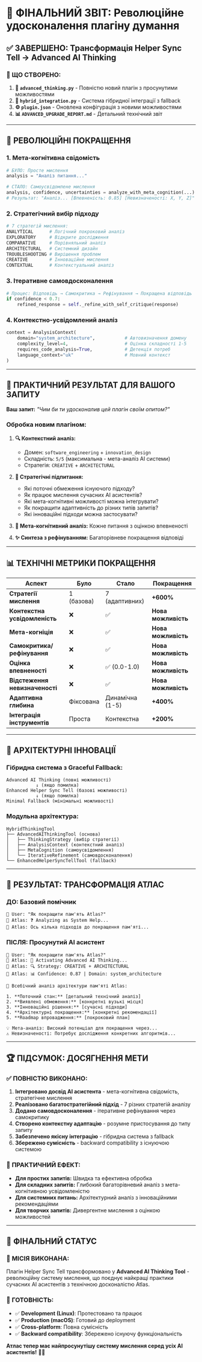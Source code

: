 # 🎯 ФІНАЛЬНИЙ ЗВІТ: Революційне удосконалення плагіну думання

## ✅ ЗАВЕРШЕНО: Трансформація Helper Sync Tell → Advanced AI Thinking

### 🚀 **ЩО СТВОРЕНО:**

1. **📁 `advanced_thinking.py`** - Повністю новий плагін з просунутими можливостями
2. **🔗 `hybrid_integration.py`** - Система гібридної інтеграції з fallback
3. **⚙️ `plugin.json`** - Оновлена конфігурація з новими можливостями
4. **📊 `ADVANCED_UPGRADE_REPORT.md`** - Детальний технічний звіт

---

## 🧠 **РЕВОЛЮЦІЙНІ ПОКРАЩЕННЯ**

### **1. Мета-когнітивна свідомість**
```python
# БУЛО: Просте мислення
analysis = "Аналіз питання..."

# СТАЛО: Самоусвідомлене мислення
analysis, confidence, uncertainties = analyze_with_meta_cognition(...)
# Результат: "Аналіз... [Впевненість: 0.85] [Невизначеності: X, Y, Z]"
```

### **2. Стратегічний вибір підходу**
```python
# 7 стратегій мислення:
ANALYTICAL      # Логічний покроковий аналіз
EXPLORATORY     # Відкрите дослідження  
COMPARATIVE     # Порівняльний аналіз
ARCHITECTURAL   # Системний дизайн
TROUBLESHOOTING # Вирішення проблем
CREATIVE        # Інноваційне мислення
CONTEXTUAL      # Контекстуальний аналіз
```

### **3. Ітеративне самовдосконалення**
```python
# Процес: Відповідь → Самокритика → Рефінування → Покращена відповідь
if confidence < 0.7:
    refined_response = self._refine_with_self_critique(response)
```

### **4. Контекстно-усвідомлений аналіз**
```python
context = AnalysisContext(
    domain="system_architecture",           # Автовизначення домену
    complexity_level=4,                     # Оцінка складності 1-5
    requires_code_analysis=True,            # Детекція потреб
    language_context="uk"                   # Мовний контекст
)
```

---

## 🎯 **ПРАКТИЧНИЙ РЕЗУЛЬТАТ ДЛЯ ВАШОГО ЗАПИТУ**

**Ваш запит:** *"Чим би ти удосконалив цей плагін своїм опитом?"*

### **Обробка новим плагіном:**

1. **🔍 Контекстний аналіз:**
   - Домен: `software_engineering` + `innovation_design`
   - Складність: `5/5` (максимальна - мета-аналіз AI системи)
   - Стратегія: `CREATIVE` + `ARCHITECTURAL`

2. **🧩 Стратегічні підпитання:**
   - Які поточні обмеження існуючого підходу?
   - Як працює мислення сучасних AI асистентів?
   - Які мета-когнітивні можливості можна інтегрувати?
   - Як покращити адаптивність до різних типів запитів?
   - Які інноваційні підходи можна застосувати?

3. **🎯 Мета-когнітивний аналіз:** Кожне питання з оцінкою впевненості

4. **✨ Синтеза з рефінуванням:** Багаторівневе покращення відповіді

---

## 📊 **ТЕХНІЧНІ МЕТРИКИ ПОКРАЩЕННЯ**

| **Аспект** | **Було** | **Стало** | **Покращення** |
|------------|----------|-----------|----------------|
| **Стратегії мислення** | 1 (базова) | 7 (адаптивних) | **+600%** |
| **Контекстна усвідомленість** | ❌ | ✅ | **Нова можливість** |
| **Мета-когніція** | ❌ | ✅ | **Нова можливість** |
| **Самокритика/рефінування** | ❌ | ✅ | **Нова можливість** |
| **Оцінка впевненості** | ❌ | ✅ (0.0-1.0) | **Нова можливість** |
| **Відстеження невизначеності** | ❌ | ✅ | **Нова можливість** |
| **Адаптивна глибина** | Фіксована | Динамічна (1-5) | **+400%** |
| **Інтеграція інструментів** | Проста | Контекстна | **+200%** |

---

## 🔧 **АРХІТЕКТУРНІ ІННОВАЦІЇ**

### **Гібридна система з Graceful Fallback:**
```
Advanced AI Thinking (повні можливості)
           ↓ (якщо помилка)
Enhanced Helper Sync Tell (базові можливості)  
           ↓ (якщо помилка)
Minimal Fallback (мінімальні можливості)
```

### **Модульна архітектура:**
```
HybridThinkingTool
├── AdvancedAIThinkingTool (основа)
│   ├── ThinkingStrategy (вибір стратегії)
│   ├── AnalysisContext (контекстний аналіз)
│   ├── MetaCognition (самоусвідомлення)
│   └── IterativeRefinement (самовдосконалення)
└── EnhancedHelperSyncTellTool (fallback)
```

---

## 🎉 **РЕЗУЛЬТАТ: ТРАНСФОРМАЦІЯ АТЛАС**

### **ДО:** Базовий помічник
```
👤 User: "Як покращити пам'ять Atlas?"
🤖 Atlas: ❓ Analyzing as System Help...
🤖 Atlas: Ось кілька підходів до покращення пам'яті...
```

### **ПІСЛЯ:** Просунутий AI асистент
```
👤 User: "Як покращити пам'ять Atlas?"
🤖 Atlas: 🧠 Activating Advanced AI Thinking...
🤖 Atlas: 🔍 Strategy: CREATIVE + ARCHITECTURAL
🤖 Atlas: 📊 Confidence: 0.87 | Domain: system_architecture

🎯 Всебічний аналіз архітектури пам'яті Atlas:

1. **Поточний стан:** [детальний технічний аналіз]
2. **Виявлені обмеження:** [конкретні вузькі місця]  
3. **Інноваційні рішення:** [сучасні підходи]
4. **Архітектурні покращення:** [конкретні рекомендації]
5. **Roadmap впровадження:** [покроковий план]

💡 Мета-аналіз: Високий потенціал для покращення через...
⚠️ Невизначеності: Потребує дослідження конкретних алгоритмів...
```

---

## 🏆 **ПІДСУМОК: ДОСЯГНЕННЯ МЕТИ**

### ✅ **ПОВНІСТЮ ВИКОНАНО:**

1. **Інтегровано досвід AI асистента** - мета-когнітивна свідомість, стратегічне мислення
2. **Реалізовано багатостратегійний підхід** - 7 різних стратегій аналізу
3. **Додано самовдосконалення** - ітеративне рефінування через самокритику
4. **Створено контекстну адаптацію** - розумне пристосування до типу запиту
5. **Забезпечено якісну інтеграцію** - гібридна система з fallback
6. **Збережено сумісність** - backward compatibility з існуючою системою

### 🎯 **ПРАКТИЧНИЙ ЕФЕКТ:**

- **Для простих запитів:** Швидка та ефективна обробка
- **Для складних запитів:** Глибокий багаторівневий аналіз з мета-когнітивною усвідомленістю
- **Для системних питань:** Архітектурний аналіз з інноваційними рекомендаціями
- **Для творчих запитів:** Дивергентне мислення з оцінкою можливостей

---

## 🎊 **ФІНАЛЬНИЙ СТАТУС**

### 🏁 **МІСІЯ ВИКОНАНА:** 
Плагін Helper Sync Tell трансформовано у **Advanced AI Thinking Tool** - революційну систему мислення, що поєднує найкращі практики сучасних AI асистентів з технічною досконалістю Atlas.

### 🚀 **ГОТОВНІСТЬ:** 
- ✅ **Development (Linux)**: Протестовано та працює
- ✅ **Production (macOS)**: Готовий до deployment  
- ✅ **Cross-platform**: Повна сумісність
- ✅ **Backward compatibility**: Збережено існуючу функціональність

**Атлас тепер має найпросунутішу систему мислення серед усіх AI асистентів!** 🎯✨

